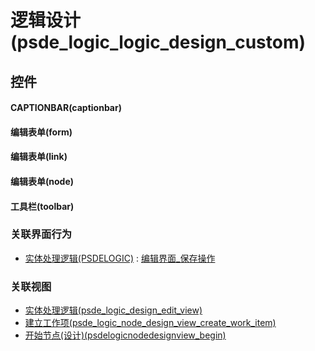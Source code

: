 # 逻辑设计(psde_logic_logic_design_custom)  <!-- {docsify-ignore-all} -->



## 控件
#### CAPTIONBAR(captionbar)
#### 编辑表单(form)
#### 编辑表单(link)
#### 编辑表单(node)
#### 工具栏(toolbar)


### 关联界面行为
  * [实体处理逻辑(PSDELOGIC)](module/extension/PSDELogic) : [编辑界面_保存操作](module/extension/PSDELogic#界面行为)

### 关联视图
  * [实体处理逻辑(psde_logic_design_edit_view)](app/view/psde_logic_design_edit_view)
  * [建立工作项(psde_logic_node_design_view_create_work_item)](app/view/psde_logic_node_design_view_create_work_item)
  * [开始节点(设计)(psdelogicnodedesignview_begin)](app/view/psdelogicnodedesignview_begin)

<script>
 const { createApp } = Vue
  createApp({
    data() {
      return {

      }
    }
  }).use(ElementPlus).mount('#app')
</script>
